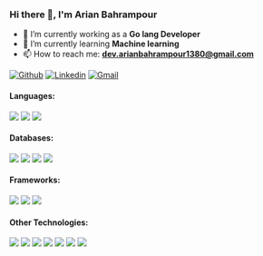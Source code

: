 ### Hi there 👋, I'm Arian Bahrampour

- 🔭 I’m currently working as a **Go lang Developer**
- 🌱 I’m currently learning **Machine learning**
- 📫 How to reach me: **dev.arianbahrampour1380@gmail.com**

[![Github](https://img.shields.io/badge/-Github-000?style=for-the-badge&logo=Github&logoColor=white)](https://github.com/ArianBahrampour)
[![Linkedin](https://img.shields.io/badge/-LinkedIn-blue?style=for-the-badge&logo=Linkedin&logoColor=white)](https://www.linkedin.com/in/arian-bahrampour-2776b819a/)
[![Gmail](https://img.shields.io/badge/-Gmail-c14438?style=for-the-badge&logo=Gmail&logoColor=white)](mailto:dev.arianbahrampour1380@gmail.com)

#### Languages:

<p>
  <img src="https://img.shields.io/badge/-GoLang-2c3e50?style=for-the-badge&logo=Go&labelColor=34495e"/>
  <img src="https://img.shields.io/badge/-JavaScript-2c3e50?style=for-the-badge&logo=Javascript&labelColor=34495e"/>
  <img src="https://img.shields.io/badge/-Python-2c3e50?style=for-the-badge&logo=Python&labelColor=34495e"/>
</p>

#### Databases:

<p>
  <img src="https://img.shields.io/badge/-MySql-2c3e50?style=for-the-badge&logo=Mysql&labelColor=34495e"/>
  <img src="https://img.shields.io/badge/-MongoDB-2c3e50?style=for-the-badge&logo=MongoDB&labelColor=34495e"/>
  <img src="https://img.shields.io/badge/-Redis-2c3e50?style=for-the-badge&logo=Redis&labelColor=34495e"/>
  <img src="https://img.shields.io/badge/-PostgreSQL-2c3e50?style=for-the-badge&logo=PostgreSQL&labelColor=34495e"/>
</p>

#### Frameworks:

<p>
  <img src="https://img.shields.io/badge/-React-2c3e50?style=for-the-badge&logo=React&labelColor=34495e"/>
  <img src="https://img.shields.io/badge/-ExpressJs-2c3e50?style=for-the-badge&logo=Express&labelColor=34495e"/>
  <img src="https://img.shields.io/badge/-Next.JS-2c3e50?style=for-the-badge&logo=Next.js&labelColor=34495e"/>
</p>

#### Other Technologies:

<p>
  <img src="https://img.shields.io/badge/-Linux-2c3e50?style=for-the-badge&logo=Linux&labelColor=34495e"/>
  <img src="https://img.shields.io/badge/-Git-2c3e50?style=for-the-badge&logo=Git&labelColor=34495e"/>
  <img src="https://img.shields.io/badge/-Docker-2c3e50?style=for-the-badge&logo=Docker&labelColor=34495e"/>
  <img src="https://img.shields.io/badge/-Bash-2c3e50?style=for-the-badge&logo=GNU-Bash&labelColor=34495e"/>
  <img src="https://img.shields.io/badge/-Bash-2c3e50?style=for-the-badge&logo=GNU-Bash&labelColor=34495e"/>
  <img src="https://img.shields.io/badge/-Redux-2c3e50?style=for-the-badge&logo=Redux&labelColor=34495e"/>
  <img src="https://img.shields.io/badge/-Jira-2c3e50?style=for-the-badge&logo=Jira&labelColor=34495e"/>
</p>


